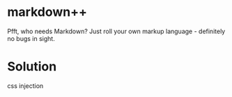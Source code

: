 # markdown++

Pfft, who needs Markdown? Just roll your own markup language - definitely no bugs in sight.

# Solution

css injection
